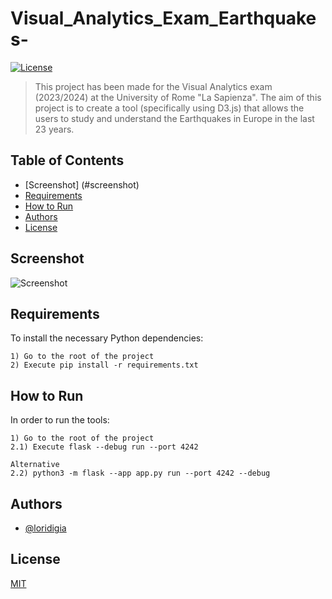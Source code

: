 # Visual_Analytics_Exam_Earthquakes-
[![License](https://img.shields.io/badge/license-MIT-blue.svg)](LICENSE)

> This project has been made for the Visual Analytics exam (2023/2024) at the University of Rome "La Sapienza".
The aim of this project is to create a tool (specifically using D3.js) that allows the users to study and understand the Earthquakes in Europe in the last 23 years.
 

## Table of Contents
- [Screenshot] (#screenshot)
- [Requirements](#requirements)
- [How to Run](#how-to-run)
- [Authors](#authors)
- [License](#license)

## Screenshot
![Screenshot](https://github.com/loridigia/Visual_Analytics_Exam_Earthquakes-/blob/main/imgages/Screenshot.png)

## Requirements
To install the necessary Python dependencies:

    1) Go to the root of the project
    2) Execute pip install -r requirements.txt

## How to Run
In order to run the tools:
    
    1) Go to the root of the project
    2.1) Execute flask --debug run --port 4242

    Alternative
    2.2) python3 -m flask --app app.py run --port 4242 --debug



## Authors
- [@loridigia](https://www.github.com/loridigia)


## License
[MIT](https://github.com/loridigia/Visual_Analytics_Exam_Earthquakes-/blob/main/README.md)


